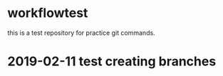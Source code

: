 # workflowtest
this is a test repository for practice git commands.
# 2019-02-11 test creating branches
